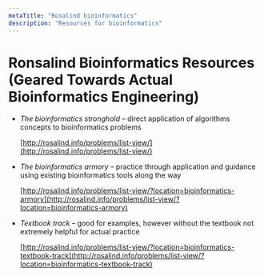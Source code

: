 ```yaml
---
metaTitle: "Rosalind bioinformatics"
description: "Resources for bioinformatics"
---
```


# Ronsalind Bioinformatics Resources (Geared Towards Actual Bioinformatics Engineering)

- _The bioinformatics stronghold_ – direct application of algorithms concepts to bioinformatics problems

    [http://rosalind.info/problems/list-view/](http://rosalind.info/problems/list-view/)

- _The bioinformatics armory_ – practice through application and guidance using existing bioinformatics tools along the way

    [http://rosalind.info/problems/list-view/?location=bioinformatics-armory](http://rosalind.info/problems/list-view/?location=bioinformatics-armory)
    
- _Textbook track_ – good for examples, however without the textbook not extremely helpful for actual practice

    [http://rosalind.info/problems/list-view/?location=bioinformatics-textbook-track](http://rosalind.info/problems/list-view/?location=bioinformatics-textbook-track)